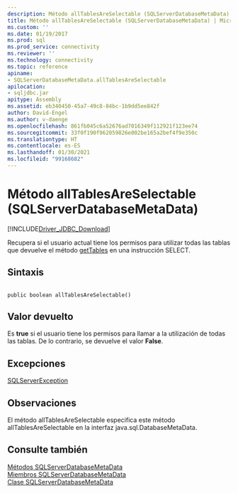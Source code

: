 ```yaml
---
description: Método allTablesAreSelectable (SQLServerDatabaseMetaData)
title: Método allTablesAreSelectable (SQLServerDatabaseMetaData) | Microsoft Docs
ms.custom: ''
ms.date: 01/19/2017
ms.prod: sql
ms.prod_service: connectivity
ms.reviewer: ''
ms.technology: connectivity
ms.topic: reference
apiname:
- SQLServerDatabaseMetaData.allTablesAreSelectable
apilocation:
- sqljdbc.jar
apitype: Assembly
ms.assetid: eb340450-45a7-49c8-84bc-1b9dd5ee842f
author: David-Engel
ms.author: v-daenge
ms.openlocfilehash: 861fb045c6a52676ad7016349f112921f123ee74
ms.sourcegitcommit: 33f0f190f962059826e002be165a2bef4f9e350c
ms.translationtype: HT
ms.contentlocale: es-ES
ms.lasthandoff: 01/30/2021
ms.locfileid: "99168682"
---
```

# <a name="alltablesareselectable-method-sqlserverdatabasemetadata"></a>Método allTablesAreSelectable (SQLServerDatabaseMetaData)
[!INCLUDE[Driver_JDBC_Download](../../../includes/driver_jdbc_download.md)]

  Recupera si el usuario actual tiene los permisos para utilizar todas las tablas que devuelve el método [getTables](../../../connect/jdbc/reference/gettables-method-sqlserverdatabasemetadata.md) en una instrucción SELECT.  
  
## <a name="syntax"></a>Sintaxis  
  
```  
  
public boolean allTablesAreSelectable()  
```  
  
## <a name="return-value"></a>Valor devuelto  
 Es **true** si el usuario tiene los permisos para llamar a la utilización de todas las tablas. De lo contrario, se devuelve el valor **False**.  
  
## <a name="exceptions"></a>Excepciones  
 [SQLServerException](../../../connect/jdbc/reference/sqlserverexception-class.md)  
  
## <a name="remarks"></a>Observaciones  
 El método allTablesAreSelectable especifica este método allTablesAreSelectable en la interfaz java.sql.DatabaseMetaData.  
  
## <a name="see-also"></a>Consulte también  
 [Métodos SQLServerDatabaseMetaData](../../../connect/jdbc/reference/sqlserverdatabasemetadata-methods.md)   
 [Miembros SQLServerDatabaseMetaData](../../../connect/jdbc/reference/sqlserverdatabasemetadata-members.md)   
 [Clase SQLServerDatabaseMetaData](../../../connect/jdbc/reference/sqlserverdatabasemetadata-class.md)  
  
  
